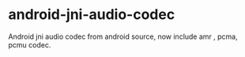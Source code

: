 # android-jni-audio-codec
Android jni audio codec from android source, now include amr , pcma, pcmu codec.
